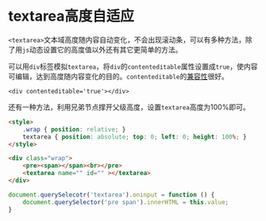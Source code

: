# textarea高度自适应

`<textarea>`文本域高度随内容自动变化，不会出现滚动条，可以有多种方法，除了用`js`动态设置它的高度值以外还有其它更简单的方法。

可以用`div`标签模拟`textarea`，将`div`的`contenteditable`属性设置成`true`，使内容可编辑，达到高度随内容变化的目的。`contenteditable`的[兼容性](https://caniuse.com/#feat=contenteditable)很好。

```
<div contenteditable='true'></div>
```

还有一种方法，利用兄弟节点撑开父级高度，设置`textarea`高度为100%即可。

```html
<style>
    .wrap { position: relative; }
    textarea { position: absolute; top: 0; left: 0; height: 100%; }
</style>

<div class="wrap">
    <pre><span></span><br></pre>
    <textarea name="" id="" ></textarea>
</div>
```

```js
document.querySelecotr('textarea').oninput = function () {
    document.querySelector('pre span').innerHTML = this.value;
}
```



